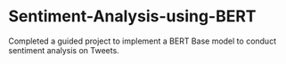 # Sentiment-Analysis-using-BERT
Completed a guided project to implement a BERT Base model to conduct sentiment analysis on Tweets.
